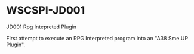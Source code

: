# WSCSPI-JD001
JD001 Rpg Intepreted Plugin

First attempt to execute an RPG Interpreted program into an "A38 Sme.UP Plugin".
